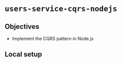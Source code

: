 # `users-service-cqrs-nodejs`

## Objectives

- Implement the CQRS pattern in Node.js

## Local setup
